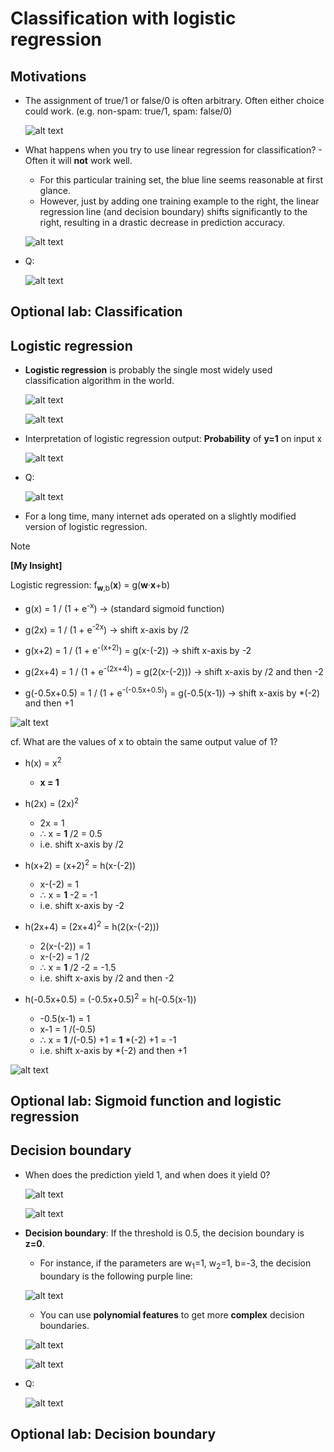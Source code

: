 # Classification with logistic regression

## Motivations

- The assignment of true/1 or false/0 is often arbitrary. Often either choice could work. (e.g. non-spam: true/1, spam: false/0)

  ![alt text](resources/notes/01.png)

- What happens when you try to use linear regression for classification? - Often it will **not** work well.

  - For this particular training set, the blue line seems reasonable at first glance.
  - However, just by adding one training example to the right, the linear regression line (and decision boundary) shifts significantly to the right, resulting in a drastic decrease in prediction accuracy.

  ![alt text](resources/notes/02.png)

- Q:

  ![alt text](resources/questions/01.png)

## Optional lab: Classification

## Logistic regression

- **Logistic regression** is probably the single most widely used classification algorithm in the world.

  ![alt text](resources/notes/03.png)

  ![alt text](resources/notes/04.png)

- Interpretation of logistic regression output: **Probability** of **y=1** on input x

  ![alt text](resources/notes/05.png)

- Q:

  ![alt text](resources/questions/02.png)

- For a long time, many internet ads operated on a slightly modified version of logistic regression.

> [!NOTE]
>
> **[My Insight]**
>
> Logistic regression: f<sub>**w**,b</sub>(**x**) = g(**w**&middot;**x**+b)
>
> - g(x) = 1 / (1 + e<sup>-x</sup>) &rarr; (standard sigmoid function)
>
> - g(2x) = 1 / (1 + e<sup>-2x</sup>) &rarr; shift x-axis by /2
>
> - g(x+2) = 1 / (1 + e<sup>-(x+2)</sup>) = g(x-(-2)) &rarr; shift x-axis by -2
>
> - g(2x+4) = 1 / (1 + e<sup>-(2x+4)</sup>) = g(2(x-(-2))) &rarr; shift x-axis by /2 and then -2
>
> - g(-0.5x+0.5) = 1 / (1 + e<sup>-(-0.5x+0.5)</sup>) = g(-0.5(x-1)) &rarr; shift x-axis by \*(-2) and then +1
>
> ![alt text](resources/notes/10.png)
>
> cf. What are the values of x to obtain the same output value of 1?
>
> - h(x) = x<sup>2</sup>
>
>   - **x = 1**
>
> - h(2x) = (2x)<sup>2</sup>
>
>   - 2x = 1
>   - &therefore; x = **1** /2 = 0.5
>   - i.e. shift x-axis by /2
>
> - h(x+2) = (x+2)<sup>2</sup> = h(x-(-2))
>
>   - x-(-2) = 1
>   - &therefore; x = **1** -2 = -1
>   - i.e. shift x-axis by -2
>
> - h(2x+4) = (2x+4)<sup>2</sup> = h(2(x-(-2)))
>
>   - 2(x-(-2)) = 1
>   - x-(-2) = 1 /2
>   - &therefore; x = **1** /2 -2 = -1.5
>   - i.e. shift x-axis by /2 and then -2
>
> - h(-0.5x+0.5) = (-0.5x+0.5)<sup>2</sup> = h(-0.5(x-1))
>
>   - -0.5(x-1) = 1
>   - x-1 = 1 /(-0.5)
>   - &therefore; x = **1** /(-0.5) +1 = **1** \*(-2) +1 = -1
>   - i.e. shift x-axis by \*(-2) and then +1
>
> ![alt text](resources/notes/11.png)

## Optional lab: Sigmoid function and logistic regression

## Decision boundary

- When does the prediction yield 1, and when does it yield 0?

  ![alt text](resources/notes/06.png)

  ![alt text](resources/notes/12.jpg)

- **Decision boundary**: If the threshold is 0.5, the decision boundary is **z=0**.

  - For instance, if the parameters are w<sub>1</sub>=1, w<sub>2</sub>=1, b=-3, the decision boundary is the following purple line:

  ![alt text](resources/notes/07.png)

  - You can use **polynomial features** to get more **complex** decision boundaries.

  ![alt text](resources/notes/08.png)

  ![alt text](resources/notes/09.png)

- Q:

  ![alt text](resources/questions/03.png)

## Optional lab: Decision boundary
